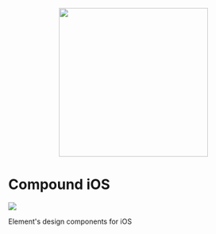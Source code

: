 <p align="center"><img src="https://compound.element.io/logo-readme.png" width="300" alt="" /></p>

# Compound iOS

[![](https://img.shields.io/github/license/vector-im/compound)](https://github.com/vector-im/compound/blob/main/LICENSE)

Element's design components for iOS
